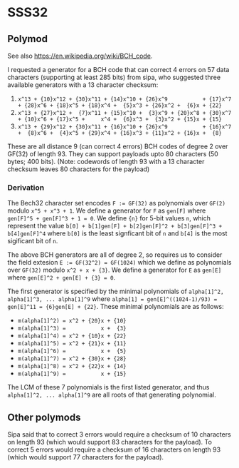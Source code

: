 # SSS32

## Polymod

See also <https://en.wikipedia.org/wiki/BCH_code>.

I requested a generator for a BCH code that can correct 4 errors on 57 data characters (supporting at least 285 bits) from sipa, who suggested three available generators with a 13 character checksum:

1. `x^13 + {10}x^12 + {30}x^11 + {14}x^10 + {26}x^9           + {17}x^7 + {28}x^6 + {18}x^5 + {18}x^4 +  {5}x^3 + {26}x^2 +  {6}x + {22}`
1. `x^13 + {27}x^12 +  {7}x^11 + {15}x^10 +  {3}x^9 + {20}x^8 + {30}x^7 + {10}x^6 + {17}x^5 +     x^4 +  {6}x^3 +  {3}x^2 + {15}x + {15}`
1. `x^13 + {29}x^12 + {30}x^11 + {16}x^10 + {26}x^9           + {16}x^7 +  {8}x^6 +  {4}x^5 + {29}x^4 + {16}x^3 + {11}x^2 + {16}x +  {8}`

These are all distance 9 (can correct 4 errors) BCH codes of degree 2 over GF(32) of length 93.
They can support payloads upto 80 characters (50 bytes; 400 bits). (Note: codewords of length 93 with a 13 character checksum leaves 80 characters for the payload)

### Derivation

The Bech32 character set encodes `F := GF(32)` as polynomials over `GF(2)` modulo `x^5 + x^3 + 1`.
We define a generator for `F` as `gen[F]` where `gen[F]^5 + gen[F]^3 + 1 = 0`.
We define `{n}` for 5-bit values `n`, which represent the value `b[0] + b[1]gen[F] + b[2]gen[F]^2 + b[3]gen[F]^3 + b[4]gen[F]^4` where `b[0]` is the least signficant bit of `n` and `b[4]` is the most sigificant bit of `n`.

The above BCH generators are all of degree 2, so requires us to consider the field extesion `E := GF(32^2) = GF(1024)` which we define as polynomials over `GF(32)` modulo `x^2 + x + {3}`.
We define a generator for `E` as `gen[E]` where `gen[E]^2 + gen[E] + {3} = 0`.

The first generator is specified by the minimal polynomials of `alpha[1]^2, alpha[1]^3, ... alpha[1]^9` where `alpha[1] = gen[E]^((1024-1)/93) = gen[E]^11 = {6}gen[E] + {22}`.
These minimal polynomials are as follows:

- `m(alpha[1]^2) = x^2 + {20}x + {10}`
- `m(alpha[1]^3) =           x +  {3}`
- `m(alpha[1]^4) = x^2 + {10}x + {22}`
- `m(alpha[1]^5) = x^2 + {21}x + {11}`
- `m(alpha[1]^6) =           x +  {5}`
- `m(alpha[1]^7) = x^2 + {30}x + {28}`
- `m(alpha[1]^8) = x^2 + {22}x + {14}`
- `m(alpha[1]^9) =           x + {15}`

The LCM of these 7 polynomials is the first listed generator, and thus `alpha[1]^2, ... alpha[1]^9` are all roots of that generating polynomial.

## Other polymods

Sipa said that to correct 3 errors would require a checksum of 10 characters on length 93 (which would support 83 characters for the payload).
To correct 5 errors would require a checksum of 16 characters on length 93 (which would support 77 characters for the payload).
